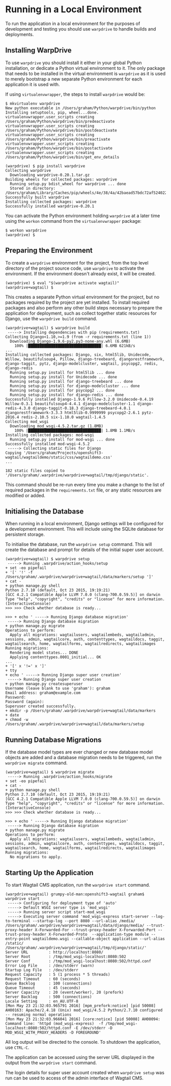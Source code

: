 # Running in a Local Environment

To run the application in a local environment for the purposes of development and testing you should use ``warpdrive`` to handle builds and deployments.


## Installing WarpDrive

To use ``warpdrive`` you should install it either in your global Python installation, or dedicate a Python virtual environment to it. The only package that needs to be installed in the virtual environment is ``warpdrive`` as it is used to merely bootstrap a new separate Python environment for each application it is used with.

If using ``virtualenvwrapper``, the steps to install ``warpdrive`` would be:

```
$ mkvirtualenv warpdrive
New python executable in /Users/graham/Python/warpdrive/bin/python
Installing setuptools, pip, wheel...done.
virtualenvwrapper.user_scripts creating /Users/graham/Python/warpdrive/bin/predeactivate
virtualenvwrapper.user_scripts creating /Users/graham/Python/warpdrive/bin/postdeactivate
virtualenvwrapper.user_scripts creating /Users/graham/Python/warpdrive/bin/preactivate
virtualenvwrapper.user_scripts creating /Users/graham/Python/warpdrive/bin/postactivate
virtualenvwrapper.user_scripts creating /Users/graham/Python/warpdrive/bin/get_env_details

(warpdrive) $ pip install warpdrive
Collecting warpdrive
  Downloading warpdrive-0.20.1.tar.gz
Building wheels for collected packages: warpdrive
  Running setup.py bdist_wheel for warpdrive ... done
  Stored in directory: /Users/graham/Library/Caches/pip/wheels/4e/38/4a/42baead57bdc72af5240220fcf9af3ccc127349c8ab45d57ba
Successfully built warpdrive
Installing collected packages: warpdrive
Successfully installed warpdrive-0.20.1
```

You can activate the Python environment holding ``warpdrive`` at a later time using the ``workon`` command from the ``virtualenvwrapper`` package:

```
$ workon warpdrive
(warpdrive) $
```

## Preparing the Environment

To create a ``warpdrive`` environment for the project, from the top level directory of the project source code, use ``warpdrive`` to activate the environment. If the environment doesn't already exist, it will be created.

```
(warpdrive) $ eval "$(warpdrive activate wagtail)"
(warpdrive+wagtail) $
```

This creates a separate Python virtual environment for the project, but no packages required by the project are yet installed. To install required packages and also perform any other build steps necessary to prepare the application for deployment, such as collect together static resources for Django, use the ``warpdrive build`` command.

```
(warpdrive+wagtail) $ warpdrive build
 -----> Installing dependencies with pip (requirements.txt)
Collecting Django<1.10,>=1.9 (from -r requirements.txt (line 1))
  Downloading Django-1.9.6-py2.py3-none-any.whl (6.6MB)
    100% |████████████████████████████████| 6.6MB 621kB/s
...
Installing collected packages: Django, six, html5lib, Unidecode, Willow, beautifulsoup4, Pillow, django-treebeard, djangorestframework, django-taggit, pytz, django-modelcluster, wagtail, psycopg2, redis, django-redis
  Running setup.py install for html5lib ... done
  Running setup.py install for Unidecode ... done
  Running setup.py install for django-treebeard ... done
  Running setup.py install for django-modelcluster ... done
  Running setup.py install for psycopg2 ... done
  Running setup.py install for django-redis ... done
Successfully installed Django-1.9.6 Pillow-3.2.0 Unidecode-0.4.19 Willow-0.3.1 beautifulsoup4-4.4.1 django-modelcluster-1.1 django-redis-4.3.0 django-taggit-0.18.3 django-treebeard-4.0.1 djangorestframework-3.3.3 html5lib-0.9999999 psycopg2-2.6.1 pytz-2016.4 redis-2.10.5 six-1.10.0 wagtail-1.4.5
Collecting mod_wsgi
  Downloading mod_wsgi-4.5.2.tar.gz (1.8MB)
    100% |████████████████████████████████| 1.8MB 1.1MB/s
Installing collected packages: mod-wsgi
  Running setup.py install for mod-wsgi ... done
Successfully installed mod-wsgi-4.5.2
 -----> Collecting static files for Django
Copying '/Users/graham/Projects/openshift3-wagtail/wagtaildemo/static/css/wagtaildemo.css'
...

182 static files copied to '/Users/graham/.warpdrive/warpdrive+wagtail/tmp/django/static'.
```

This command should be re-run every time you make a change to the list of required packages in the ``requirements.txt`` file, or any static resources are modified or added.

## Initialising the Database

When running in a local environment, Django settings will be configured for a development environment. This will include using the SQLite database for persistent storage.

To initialise the database, run the ``warpdrive setup`` command. This will create the database and prompt for details of the initial super user account.

```
(warpdrive+wagtail) $ warpdrive setup
 -----> Running .warpdrive/action_hooks/setup
+ set -eo pipefail
+ '[' '!' -f /Users/graham/.warpdrive/warpdrive+wagtail/data/markers/setup ']'
+ cat -
+ python manage.py shell
Python 2.7.10 (default, Oct 23 2015, 19:19:21)
[GCC 4.2.1 Compatible Apple LLVM 7.0.0 (clang-700.0.59.5)] on darwin
Type "help", "copyright", "credits" or "license" for more information.
(InteractiveConsole)
>>> >>> Check whether database is ready...

>>> + echo ' -----> Running Django database migration'
 -----> Running Django database migration
+ python manage.py migrate
Operations to perform:
  Apply all migrations: wagtailusers, wagtailembeds, wagtailadmin, sessions, admin, wagtailcore, auth, contenttypes, wagtaildocs, taggit, wagtailsearch, home, wagtailforms, wagtailredirects, wagtailimages
Running migrations:
  Rendering model states... DONE
  Applying contenttypes.0001_initial... OK
...
+ '[' x '!=' x ']'
+ tty
+ echo ' -----> Running Django super user creation'
 -----> Running Django super user creation
+ python manage.py createsuperuser
Username (leave blank to use 'graham'): graham
Email address: graham@example.com
Password:
Password (again):
Superuser created successfully.
+ mkdir -p /Users/graham/.warpdrive/warpdrive+wagtail/data/markers
+ date
+ chmod -w /Users/graham/.warpdrive/warpdrive+wagtail/data/markers/setup
```

## Running Database Migrations

If the database model types are ever changed or new database model objects are added and a database migration needs to be triggered, run the ``warpdrive migrate`` command.

```
(warpdrive+wagtail) $ warpdrive migrate
 -----> Running .warpdrive/action_hooks/migrate
+ set -eo pipefail
+ cat -
+ python manage.py shell
Python 2.7.10 (default, Oct 23 2015, 19:19:21)
[GCC 4.2.1 Compatible Apple LLVM 7.0.0 (clang-700.0.59.5)] on darwin
Type "help", "copyright", "credits" or "license" for more information.
(InteractiveConsole)
>>> >>> Check whether database is ready...

>>> + echo ' -----> Running Django database migration'
 -----> Running Django database migration
+ python manage.py migrate
Operations to perform:
  Apply all migrations: wagtailusers, wagtailembeds, wagtailadmin, sessions, admin, wagtailcore, auth, contenttypes, wagtaildocs, taggit, wagtailsearch, home, wagtailforms, wagtailredirects, wagtailimages
Running migrations:
  No migrations to apply.
```

## Starting Up the Application

To start Wagtail CMS application, run the ``warpdrive start`` command.

```
(warpdrive+wagtail) grumpy-old-man:openshift3-wagtail graham$ warpdrive start
 -----> Configuring for deployment type of 'auto'
 -----> Default WSGI server type is 'mod_wsgi'
 -----> Running server script start-mod_wsgi
 -----> Executing server command 'mod_wsgi-express start-server --log-to-terminal --startup-log --port 8080 --url-alias /media/ /Users/graham/.warpdrive/warpdrive+wagtail/data/django/media/ --trust-proxy-header X-Forwarded-For --trust-proxy-header X-Forwarded-Port --trust-proxy-header X-Forwarded-Proto  --application-type module --entry-point wagtaildemo.wsgi --callable-object application --url-alias /static/ /Users/graham/.warpdrive/warpdrive+wagtail/tmp/django/static/'
Server URL         : http://localhost:8080/
Server Root        : /tmp/mod_wsgi-localhost:8080:502
Server Conf        : /tmp/mod_wsgi-localhost:8080:502/httpd.conf
Error Log File     : /dev/stderr (warn)
Startup Log File   : /dev/stderr
Request Capacity   : 5 (1 process * 5 threads)
Request Timeout    : 60 (seconds)
Queue Backlog      : 100 (connections)
Queue Timeout      : 45 (seconds)
Server Capacity    : 20 (event/worker), 20 (prefork)
Server Backlog     : 500 (connections)
Locale Setting     : en_AU.UTF-8
[Mon May 23 21:32:03.965791 2016] [mpm_prefork:notice] [pid 50008] AH00163: Apache/2.4.18 (Unix) mod_wsgi/4.5.2 Python/2.7.10 configured -- resuming normal operations
[Mon May 23 21:32:03.966041 2016] [core:notice] [pid 50008] AH00094: Command line: 'httpd (mod_wsgi-express)  -f /tmp/mod_wsgi-localhost:8080:502/httpd.conf -E /dev/stderr -D MOD_WSGI_WITH_PROXY_HEADERS -D FOREGROUND'
```

All log output will be directed to the console. To shutdown the application, use ``CTRL-C``.

The application can be accessed using the server URL displayed in the output from the ``warpdrive start`` command.

The login details for super user account created when ``warpdrive setup`` was run can be used to access of the admin interface of Wagtail CMS.